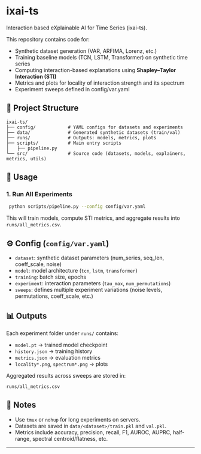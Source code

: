 # ixai-ts

Interaction based eXplainable AI for Time Series (ixai-ts).

This repository contains code for:
- Synthetic dataset generation (VAR, ARFIMA, Lorenz, etc.)
- Training baseline models (TCN, LSTM, Transformer) on synthetic time series
- Computing interaction-based explanations using **Shapley–Taylor Interaction (STI)**
- Metrics and plots for locality of interaction strength and its spectrum
- Experiment sweeps defined in config/var.yaml

## 📂 Project Structure
```
ixai-ts/
├── config/            # YAML configs for datasets and experiments
├── data/              # Generated synthetic datasets (train/val)
├── runs/              # Outputs: models, metrics, plots
├── scripts/           # Main entry scripts
│   ├── pipeline.py
└── src/               # Source code (datasets, models, explainers, metrics, utils)
```

## 🚀 Usage

### 1. Run All Experiments

```bash
 python scripts/pipeline.py --config config/var.yaml 
```
This will train models, compute STI metrics, and aggregate results into `runs/all_metrics.csv`.

## ⚙️ Config (`config/var.yaml`)
- `dataset`: synthetic dataset parameters (num_series, seq_len, coeff_scale, noise)
- `model`: model architecture (`tcn`, `lstm`, `transformer`)
- `training`: batch size, epochs
- `experiment`: interaction parameters (`tau_max`, `num_permutations`)
- `sweeps`: defines multiple experiment variations (noise levels, permutations, coeff_scale, etc.)

## 📊 Outputs
Each experiment folder under `runs/` contains:
- `model.pt` → trained model checkpoint
- `history.json` → training history
- `metrics.json` → evaluation metrics
- `locality*.png`, `spectrum*.png` → plots

Aggregated results across sweeps are stored in:
```
runs/all_metrics.csv
```

## 🔑 Notes
- Use `tmux` or `nohup` for long experiments on servers.
- Datasets are saved in `data/<dataset>/train.pkl` and `val.pkl`.
- Metrics include accuracy, precision, recall, F1, AUROC, AUPRC, half-range, spectral centroid/flatness, etc.

---

```

